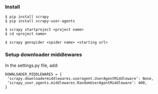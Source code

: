 
### Install
```
$ pip install scrapy
$ pip install scrapy-user-agents

$ scrapy startproject <project name>
$ cd <project name>

$ scrapy genspider <spider name> <starting url>
```

### Setup downloader middlewares

In the settings.py file, add:

```
DOWNLOADER_MIDDLEWARES = {
 ‘scrapy.downloadermiddlewares.useragent.UserAgentMiddleware’: None,
 ‘scrapy_user_agents.middlewares.RandomUserAgentMiddleware’: 400,
}
```

